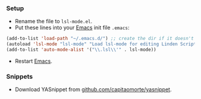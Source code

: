 ### Setup

* Rename the file to `lsl-mode.el`.
* Put these lines into your [Emacs](http://www.gnu.org/software/emacs/) init file `.emacs`:

```lisp
(add-to-list 'load-path "~/.emacs.d/") ;; create the dir if it doesn't exist
(autoload 'lsl-mode "lsl-mode" "Load lsl-mode for editing Linden Scripting Language." t)
(add-to-list 'auto-mode-alist '("\\.lsl\\'" . lsl-mode))
```

* Restart [Emacs](http://www.gnu.org/software/emacs/).

### Snippets

* Download YASnippet from [github.com/capitaomorte/yasnippet](https://github.com/capitaomorte/yasnippet).
